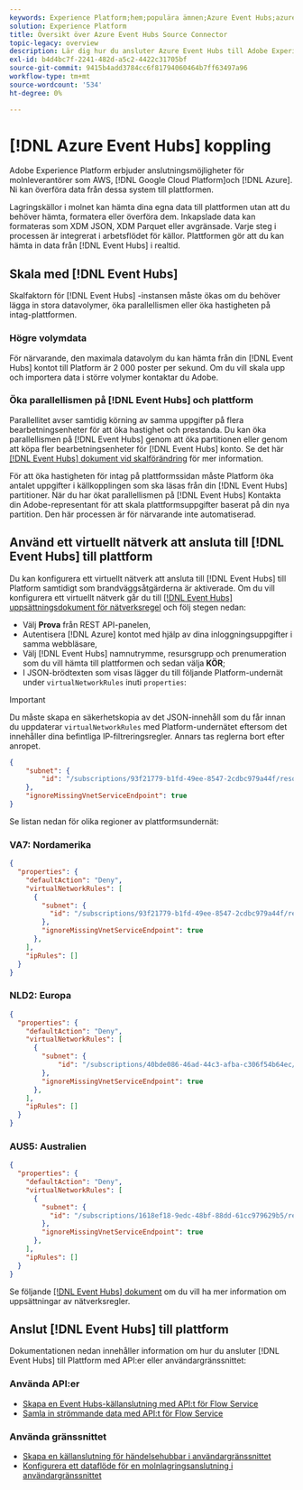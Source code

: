 ```yaml
---
keywords: Experience Platform;hem;populära ämnen;Azure Event Hubs;azure event hubs;Event Hubs;event hubs
solution: Experience Platform
title: Översikt över Azure Event Hubs Source Connector
topic-legacy: overview
description: Lär dig hur du ansluter Azure Event Hubs till Adobe Experience Platform med API:er eller användargränssnittet.
exl-id: b4d4bc7f-2241-482d-a5c2-4422c31705bf
source-git-commit: 9415b4add3784cc6f81794060464b7ff63497a96
workflow-type: tm+mt
source-wordcount: '534'
ht-degree: 0%

---
```



# [!DNL Azure Event Hubs] koppling

Adobe Experience Platform erbjuder anslutningsmöjligheter för molnleverantörer som AWS, [!DNL Google Cloud Platform]och [!DNL Azure]. Ni kan överföra data från dessa system till plattformen.

Lagringskällor i molnet kan hämta dina egna data till plattformen utan att du behöver hämta, formatera eller överföra dem. Inkapslade data kan formateras som XDM JSON, XDM Parquet eller avgränsade. Varje steg i processen är integrerat i arbetsflödet för källor. Plattformen gör att du kan hämta in data från [!DNL Event Hubs] i realtid.

## Skala med [!DNL Event Hubs]

Skalfaktorn för [!DNL Event Hubs] -instansen måste ökas om du behöver lägga in stora datavolymer, öka parallellismen eller öka hastigheten på intag-plattformen.

### Högre volymdata

För närvarande, den maximala datavolym du kan hämta från din [!DNL Event Hubs] kontot till Platform är 2 000 poster per sekund. Om du vill skala upp och importera data i större volymer kontaktar du Adobe.

### Öka parallellismen på [!DNL Event Hubs] och plattform

Parallellitet avser samtidig körning av samma uppgifter på flera bearbetningsenheter för att öka hastighet och prestanda. Du kan öka parallellismen på [!DNL Event Hubs] genom att öka partitionen eller genom att köpa fler bearbetningsenheter för [!DNL Event Hubs] konto. Se det här [[!DNL Event Hubs] dokument vid skalförändring](https://docs.microsoft.com/en-us/azure/event-hubs/event-hubs-scalability) för mer information.

För att öka hastigheten för intag på plattformssidan måste Platform öka antalet uppgifter i källkopplingen som ska läsas från din [!DNL Event Hubs] partitioner. När du har ökat parallellismen på [!DNL Event Hubs] Kontakta din Adobe-representant för att skala plattformsuppgifter baserat på din nya partition. Den här processen är för närvarande inte automatiserad.

## Använd ett virtuellt nätverk att ansluta till [!DNL Event Hubs] till plattform

Du kan konfigurera ett virtuellt nätverk att ansluta till [!DNL Event Hubs] till Platform samtidigt som brandväggsåtgärderna är aktiverade. Om du vill konfigurera ett virtuellt nätverk går du till [[!DNL Event Hubs] uppsättningsdokument för nätverksregel](https://docs.microsoft.com/en-us/rest/api/eventhub/preview/namespaces-network-rule-set/create-or-update-network-rule-set#code-try-0) och följ stegen nedan:

* Välj **Prova** från REST API-panelen,
* Autentisera [!DNL Azure] kontot med hjälp av dina inloggningsuppgifter i samma webbläsare,
* Välj [!DNL Event Hubs] namnutrymme, resursgrupp och prenumeration som du vill hämta till plattformen och sedan välja **KÖR**;
* I JSON-brödtexten som visas lägger du till följande Platform-undernät under `virtualNetworkRules` inuti `properties`:


>[!IMPORTANT]
>
>Du måste skapa en säkerhetskopia av det JSON-innehåll som du får innan du uppdaterar `virtualNetworkRules` med Platform-undernätet eftersom det innehåller dina befintliga IP-filtreringsregler. Annars tas reglerna bort efter anropet.


```json
{
    "subnet": {
        "id": "/subscriptions/93f21779-b1fd-49ee-8547-2cdbc979a44f/resourceGroups/ethos_12_prod_va7_network/providers/Microsoft.Network/virtualNetworks/ethos_12_prod_va7_network_10_19_144_0_22/subnets/ethos_12_prod_va7_network_10_19_144_0_22"
    },
    "ignoreMissingVnetServiceEndpoint": true
}
```

Se listan nedan för olika regioner av plattformsundernät:

### VA7: Nordamerika

```json
{
  "properties": {
    "defaultAction": "Deny",
    "virtualNetworkRules": [
      {
        "subnet": {
          "id": "/subscriptions/93f21779-b1fd-49ee-8547-2cdbc979a44f/resourceGroups/ethos_12_prod_va7_network/providers/Microsoft.Network/virtualNetworks/ethos_12_prod_va7_network_10_19_144_0_22/subnets/ethos_12_prod_va7_network_10_19_144_0_22"
        },
        "ignoreMissingVnetServiceEndpoint": true
      },
    ],
    "ipRules": []
  }
}
```

### NLD2: Europa

```json
{
  "properties": {
    "defaultAction": "Deny",
    "virtualNetworkRules": [
      {
        "subnet": {
            "id": "/subscriptions/40bde086-46ad-44c3-afba-c306f54b64ec/resourceGroups/ethos_12_prod_nld2_network/providers/Microsoft.Network/virtualNetworks/ethos_12_prod_nld2_network_10_20_40_0_23/subnets/ethos_12_prod_nld2_network_10_20_40_0_23"
        }, 
        "ignoreMissingVnetServiceEndpoint": true
      },
    ],
    "ipRules": []
  }
}
```

### AUS5: Australien

```json
{
  "properties": {
    "defaultAction": "Deny",
    "virtualNetworkRules": [
      {
        "subnet": {
          "id": "/subscriptions/1618ef18-9edc-48bf-88dd-61cc979629b5/resourceGroups/ethos_12_prod_aus5_network/providers/Microsoft.Network/virtualNetworks/ethos_12_prod_aus5_network_10_21_116_0_22/subnets/ethos_12_prod_aus5_network_10_21_116_0_22"
        },
        "ignoreMissingVnetServiceEndpoint": true
      },
    ],
    "ipRules": []
  }
}
```

Se följande [[!DNL Event Hubs] dokument](https://docs.microsoft.com/en-us/rest/api/eventhub/preview/namespaces-network-rule-set/create-or-update-network-rule-set) om du vill ha mer information om uppsättningar av nätverksregler.

## Anslut [!DNL Event Hubs] till plattform

Dokumentationen nedan innehåller information om hur du ansluter [!DNL Event Hubs] till Plattform med API:er eller användargränssnittet:

### Använda API:er

* [Skapa en Event Hubs-källanslutning med API:t för Flow Service](../../tutorials/api/create/cloud-storage/eventhub.md)
* [Samla in strömmande data med API:t för Flow Service](../../tutorials/api/collect/streaming.md)

### Använda gränssnittet

* [Skapa en källanslutning för händelsehubbar i användargränssnittet](../../tutorials/ui/create/cloud-storage/eventhub.md)
* [Konfigurera ett dataflöde för en molnlagringsanslutning i användargränssnittet](../../tutorials/ui/dataflow/streaming/cloud-storage-streaming.md)
